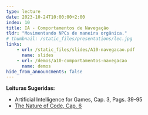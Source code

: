 ```yaml
---
type: lecture
date: 2023-10-24T10:00:00+2:00
index: 10
title: IA - Comportamentos de Navegação
tldr: "Movimentando NPCs de maneira orgânica."
# thumbnail: /static_files/presentations/lec.jpg
links: 
    - url: /static_files/slides/A10-navegacao.pdf
      name: slides
    - url: /demos/a10-comportamentos-navegacao
      name: demos
hide_from_announcments: false
---
```

**Leituras Sugeridas:**
- Artificial Intelligence for Games, Cap. 3, Pags. 39-95
- [The Nature of Code, Cap. 6](https://natureofcode.com/book/chapter-6-autonomous-agents/)
